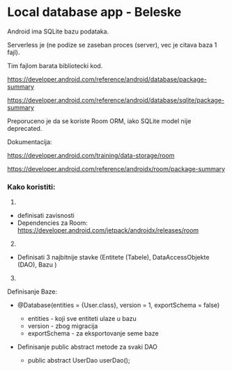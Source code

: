 # Local database app - Beleske

Android ima SQLite bazu podataka.

Serverless je (ne podize se zaseban proces (server), vec je citava baza 1 fajl).

Tim fajlom barata bibliotecki kod.

https://developer.android.com/reference/android/database/package-summary

https://developer.android.com/reference/android/database/sqlite/package-summary

Preporuceno je da se koriste Room ORM, iako SQLite model nije deprecated.

Dokumentacija: 

https://developer.android.com/training/data-storage/room

https://developer.android.com/reference/androidx/room/package-summary



### Kako koristiti:

1)

* definisati zavisnosti
* Dependencies za Room: https://developer.android.com/jetpack/androidx/releases/room

2)

* Definisati 3 najbitnije stavke (Entitete (Tabele), DataAccessObjekte (DAO), Bazu )

3)

Definisanje Baze:

* @Database(entities = {User.class}, version = 1, exportSchema = false)
	- entities - koji sve entiteti ulaze u bazu
	- version - zbog migracija
	- exportSchema - za eksportovanje seme baze

* Definisanje public abstract metode za svaki DAO 
	- public abstract UserDao userDao();  